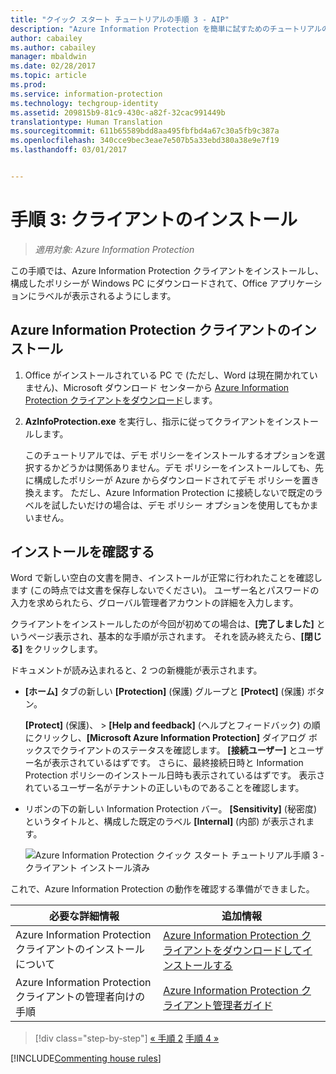 ```yaml
---
title: "クイック スタート チュートリアルの手順 3 - AIP"
description: "Azure Information Protection を簡単に試すためのチュートリアルの手順 3 - クライアントのインストール。"
author: cabailey
ms.author: cabailey
manager: mbaldwin
ms.date: 02/28/2017
ms.topic: article
ms.prod: 
ms.service: information-protection
ms.technology: techgroup-identity
ms.assetid: 209815b9-81c9-430c-a82f-32cac991449b
translationtype: Human Translation
ms.sourcegitcommit: 611b65589bdd8aa495fbfbd4a67c30a5fb9c387a
ms.openlocfilehash: 340cce9bec3eae7e507b5a33ebd380a38e9e7f19
ms.lasthandoff: 03/01/2017


---
```


# <a name="step-3-install-the-client"></a>手順 3: クライアントのインストール

>*適用対象: Azure Information Protection*

この手順では、Azure Information Protection クライアントをインストールし、構成したポリシーが Windows PC にダウンロードされて、Office アプリケーションにラベルが表示されるようにします。


## <a name="install-the-azure-information-protection-client"></a>Azure Information Protection クライアントのインストール

1. Office がインストールされている PC で (ただし、Word は現在開かれていません)、Microsoft ダウンロード センターから [Azure Information Protection クライアントをダウンロード](https://www.microsoft.com/en-us/download/details.aspx?id=53018)します。 

2. **AzInfoProtection.exe** を実行し、指示に従ってクライアントをインストールします。

    このチュートリアルでは、デモ ポリシーをインストールするオプションを選択するかどうかは関係ありません。デモ ポリシーをインストールしても、先に構成したポリシーが Azure からダウンロードされてデモ ポリシーを置き換えます。 ただし、Azure Information Protection に接続しないで既定のラベルを試したいだけの場合は、デモ ポリシー オプションを使用してもかまいません。 

## <a name="verify-the-installations"></a>インストールを確認する

Word で新しい空白の文書を開き、インストールが正常に行われたことを確認します (この時点では文書を保存しないでください)。 ユーザー名とパスワードの入力を求められたら、グローバル管理者アカウントの詳細を入力します。 

クライアントをインストールしたのが今回が初めての場合は、**[完了しました]** というページ表示され、基本的な手順が示されます。 それを読み終えたら、**[閉じる]** をクリックします。

ドキュメントが読み込まれると、2 つの新機能が表示されます。

- **[ホーム]** タブの新しい **[Protection]** (保護) グループと **[Protect]** (保護) ボタン。

    **[Protect]** (保護)、 > **[Help and feedback]** (ヘルプとフィードバック) の順にクリックし、**[Microsoft Azure Information Protection]** ダイアログ ボックスでクライアントのステータスを確認します。 **[接続ユーザー]** とユーザー名が表示されているはずです。 さらに、最終接続日時と Information Protection ポリシーのインストール日時も表示されているはずです。 表示されているユーザー名がテナントの正しいものであることを確認します。

- リボンの下の新しい Information Protection バー。 **[Sensitivity]** (秘密度) というタイトルと、構成した既定のラベル **[Internal]** (内部) が表示されます。 
    
    ![Azure Information Protection クイック スタート チュートリアル手順 3 - クライアント インストール済み](../media/word2013-callouts2.png)

これで、Azure Information Protection の動作を確認する準備ができました。

|必要な詳細情報|追加情報|
|--------------------------------|--------------------------|
|Azure Information Protection クライアントのインストールについて|[Azure Information Protection クライアントをダウンロードしてインストールする](../rms-client/install-client-app.md)|
|Azure Information Protection クライアントの管理者向けの手順|[Azure Information Protection クライアント管理者ガイド](../rms-client/client-admin-guide.md)|


>[!div class="step-by-step"]
[&#171; 手順 2](infoprotect-tutorial-step2.md)
[手順 4 &#187;](infoprotect-tutorial-step4.md)

[!INCLUDE[Commenting house rules](../includes/houserules.md)]
